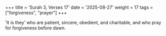 +++
title = 'Surah 3, Verses 17'
date = '2025-08-27'
weight = 17
tags = ["forgiveness", "prayer"]
+++

˹It is they˺ who are patient, sincere, obedient, and charitable, and who pray for forgiveness before dawn. 